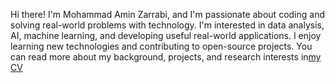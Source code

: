 Hi there! I'm Mohammad Amin Zarrabi, and I'm passionate about coding and solving real-world problems with technology. I'm interested in data analysis, AI, machine learning, and developing useful real-world applications. I enjoy learning new technologies and contributing to open-source projects. You can read more about my background, projects, and research interests in[my CV](https://github.com/user-attachments/files/19895482/Resume_MohammadAminZarrabi.pdf)
